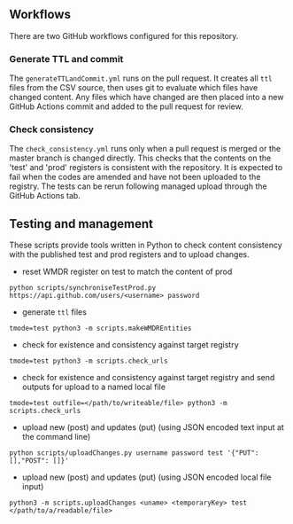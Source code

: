 ## Workflows

There are two GitHub workflows configured for this repository.

### Generate TTL and commit

The `generateTTLandCommit.yml` runs on the pull request. It creates all `ttl` files from the CSV source, then uses git
to evaluate which files have changed content. Any files which have changed are then placed into a new GitHub Actions
commit and added to the pull request for review.

### Check consistency

The `check_consistency.yml` runs only when a pull request is merged or the master branch is changed directly. This
checks that the contents on the 'test' and 'prod' registers is consistent with the repository. It is expected to fail
when the codes are amended and have not been uploaded to the registry. The tests can be rerun following managed upload
through the GitHub Actions tab.

## Testing and management

These scripts provide tools written in Python to check content consistency with the published test and prod registers
and to upload changes.

* reset WMDR register on test to match the content of prod

```
python scripts/synchroniseTestProd.py https://api.github.com/users/<username> password
```

* generate `ttl` files

```
tmode=test python3 -m scripts.makeWMDREntities
```

* check for existence and consistency against target registry

```
tmode=test python3 -m scripts.check_urls
```

* check for existence and consistency against target registry and send outputs for upload to a named local file

```
tmode=test outfile=</path/to/writeable/file> python3 -m scripts.check_urls
```

* upload new (post) and updates (put) (using JSON encoded text input at the command line)

```
python scripts/uploadChanges.py username password test '{"PUT": [],"POST": []}'
```

* upload new (post) and updates (put) (using JSON encoded local file input)

```
python3 -m scripts.uploadChanges <uname> <temporaryKey> test </path/to/a/readable/file>
```
